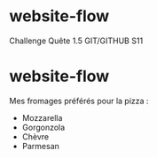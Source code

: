 # website-flow
Challenge Quête 1.5 GIT/GITHUB S11
# website-flow

Mes fromages préférés pour la pizza :

* Mozzarella
* Gorgonzola
* Chèvre
* Parmesan